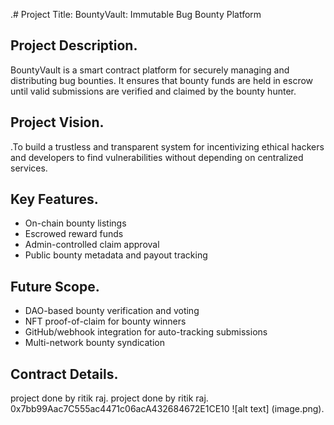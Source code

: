 .# Project Title: BountyVault: Immutable Bug Bounty Platform

## Project Description.

BountyVault is a smart contract platform  for securely managing and distributing bug bounties. It  ensures  that bounty funds are held in escrow until valid  submissions are verified and claimed by the bounty hunter.

## Project Vision.

.To build  a trustless  and transparent system for incentivizing ethical hackers and developers to find  vulnerabilities without depending on centralized services.

## Key Features.

- On-chain  bounty listings 
- Escrowed reward funds
- Admin-controlled claim approval
- Public bounty metadata and payout tracking
 
## Future Scope.

- DAO-based bounty verification and voting
- NFT proof-of-claim for bounty winners
- GitHub/webhook integration for auto-tracking submissions
- Multi-network bounty syndication

## Contract Details.
project done by ritik raj.
project done by ritik raj.
0x7bb99Aac7C555ac4471c06acA432684672E1CE10
![alt text] (image.png).
